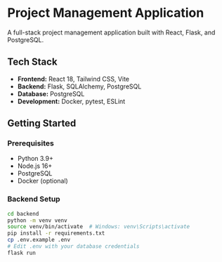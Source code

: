 # Project Management Application

A full-stack project management application built with React, Flask, and PostgreSQL.

## Tech Stack
- **Frontend:** React 18, Tailwind CSS, Vite
- **Backend:** Flask, SQLAlchemy, PostgreSQL
- **Database:** PostgreSQL
- **Development:** Docker, pytest, ESLint

## Getting Started

### Prerequisites
- Python 3.9+
- Node.js 16+
- PostgreSQL
- Docker (optional)

### Backend Setup
```bash
cd backend
python -m venv venv
source venv/bin/activate  # Windows: venv\Scripts\activate
pip install -r requirements.txt
cp .env.example .env
# Edit .env with your database credentials
flask run